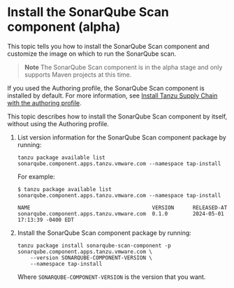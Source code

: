 # Install the SonarQube Scan component (alpha)

This topic tells you how to install the SonarQube Scan component and customize the image on which to
run the SonarQube scan.

> **Note** The SonarQube Scan component is in the alpha stage and only supports Maven projects at
> this time.

If you used the Authoring profile, the SonarQube Scan component is installed by default. For more
information, see
[Install Tanzu Supply Chain with the authoring profile](../../../supply-chain/platform-engineering/how-to/installing-supply-chain/install-authoring-profile.hbs.md#tsc-packages).

This topic describes how to install the SonarQube Scan component by itself, without using the
Authoring profile.

1. List version information for the SonarQube Scan component package by running:

   ```console
   tanzu package available list sonarqube.component.apps.tanzu.vmware.com --namespace tap-install
   ```

   For example:

   ```console
   $ tanzu package available list sonarqube.component.apps.tanzu.vmware.com --namespace tap-install

   NAME                                       VERSION      RELEASED-AT
   sonarqube.component.apps.tanzu.vmware.com  0.1.0        2024-05-01 17:13:39 -0400 EDT
   ```

1. Install the SonarQube Scan component package by running:

   ```console
   tanzu package install sonarqube-scan-component -p sonarqube.component.apps.tanzu.vmware.com \
       --version SONARQUBE-COMPONENT-VERSION \
       --namespace tap-install
   ```

   Where `SONARQUBE-COMPONENT-VERSION` is the version that you want.
